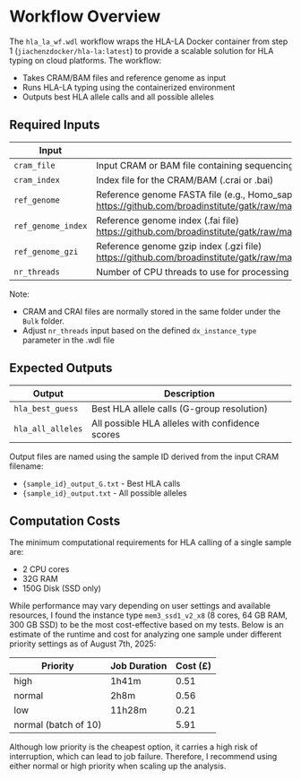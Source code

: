 # Workflow Overview

The `hla_la_wf.wdl` workflow wraps the HLA-LA Docker container from step 1 (`jiachenzdocker/hla-la:latest`) to provide a scalable solution for HLA typing on cloud platforms. The workflow:

- Takes CRAM/BAM files and reference genome as input
- Runs HLA-LA typing using the containerized environment
- Outputs best HLA allele calls and all possible alleles


## Required Inputs

| Input | Description |
| --- | --- |
| `cram_file` | Input CRAM or BAM file containing sequencing reads |
| `cram_index` | Index file for the CRAM/BAM (.crai or .bai) |
| `ref_genome` | Reference genome FASTA file (e.g., Homo_sapiens_assembly38.fasta.gz) https://github.com/broadinstitute/gatk/raw/master/src/test/resources/large/Homo_sapiens_assembly38.fasta.gz |
|`ref_genome_index` | Reference genome index (.fai file) https://github.com/broadinstitute/gatk/raw/master/src/test/resources/large/Homo_sapiens_assembly38.fasta.gz.fai |
| `ref_genome_gzi` | Reference genome gzip index (.gzi file) https://github.com/broadinstitute/gatk/raw/master/src/test/resources/large/Homo_sapiens_assembly38.fasta.gz.gzi |
| `nr_threads` | Number of CPU threads to use for processing |

Note:

- CRAM and CRAI files are normally stored in the same folder under the `Bulk` folder.
- Adjust `nr_threads` input based on the defined `dx_instance_type` parameter in the .wdl file

## Expected Outputs

| Output | Description |
| --- | --- |
| `hla_best_guess` | Best HLA allele calls (G-group resolution) |
| `hla_all_alleles` | All possible HLA alleles with confidence scores |

Output files are named using the sample ID derived from the input CRAM filename:

- `{sample_id}_output_G.txt` - Best HLA calls
- `{sample_id}_output.txt` - All possible alleles

## Computation Costs

The minimum computational requirements for HLA calling of a single sample are:
- 2 CPU cores
- 32G RAM
- 150G Disk (SSD only)

While performance may vary depending on user settings and available resources, I found the instance type `mem3_ssd1_v2_x8` (8 cores, 64 GB RAM, 300 GB SSD) to be the most cost-effective based on my tests. Below is an estimate of the runtime and cost for analyzing one sample under different priority settings as of August 7th, 2025:

| Priority | Job Duration | Cost (£) |
| --- | --- | ---|
| high | 1h41m | 0.51 |
| normal | 2h8m | 0.56 |
| low | 11h28m | 0.21 |
| normal (batch of 10) | | 5.91 |


Although low priority is the cheapest option, it carries a high risk of interruption, which can lead to job failure. Therefore, I recommend using either normal or high priority when scaling up the analysis.
